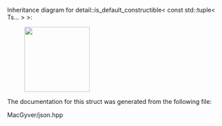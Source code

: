 <div id="structdetail_1_1is__default__constructible_3_01const_01std_1_1tuple_3_01_ts_8_8_8_01_4_01_4">

</div>

<span id="structdetail_1_1is__default__constructible_3_01const_01std_1_1tuple_3_01_ts_8_8_8_01_4_01_4"
label="structdetail_1_1is__default__constructible_3_01const_01std_1_1tuple_3_01_ts_8_8_8_01_4_01_4"></span>
Inheritance diagram for detail::is_default_constructible$<$ const
std::tuple$<$ Ts... $>$ $>$:

<figure>
<div class="center">
<img
src="structdetail_1_1is__default__constructible_3_01const_01std_1_1tuple_3_01_ts_8_8_8_01_4_01_4"
style="height:4cm" />
</div>
</figure>

The documentation for this struct was generated from the following file:

<div class="DoxyCompactItemize">

MacGyver/json.hpp

</div>
